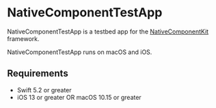 # NativeComponentTestApp

NativeComponentTestApp is a testbed app for the [NativeComponentKit](https://github.com/andyfinnell/NativeComponentKit) framework. 

NativeComponentTestApp runs on macOS and iOS.

## Requirements

- Swift 5.2 or greater
- iOS 13 or greater OR macOS 10.15 or greater

